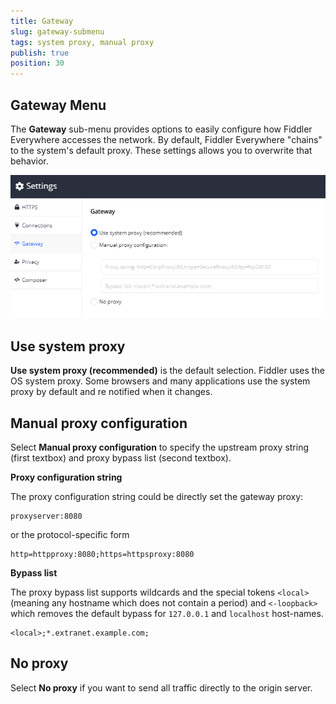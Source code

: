 ```yaml
---
title: Gateway
slug: gateway-submenu
tags: system proxy, manual proxy
publish: true
position: 30
---
```


## Gateway Menu

The __Gateway__ sub-menu provides options to easily configure how Fiddler Everywhere accesses the network. By default, Fiddler Everywhere "chains" to the system's default proxy. These settings allows you to overwrite that behavior.

![Example manual proxy configuration](../../images/settings/gateway-system-proxy.png)

## Use system proxy

__Use system proxy (recommended)__ is the default selection. Fiddler uses the OS system proxy. Some browsers and many applications use the system proxy by default and re notified when it changes. 

## Manual proxy configuration

Select __Manual proxy configuration__  to specify the upstream proxy string (first textbox) and proxy bypass list (second textbox). 

__Proxy configuration string__

The proxy configuration string could be directly set the gateway proxy:
```
proxyserver:8080
```

or the protocol-specific form
```
http=httpproxy:8080;https=httpsproxy:8080
```

__Bypass list__

The proxy bypass list supports wildcards and the special tokens `<local>` (meaning any hostname which does not contain a period) and `<-loopback>` which removes the default bypass for `127.0.0.1` and `localhost` host-names.

```
<local>;*.extranet.example.com;
```

## No proxy

Select __No proxy__ if you want to send all traffic directly to the origin server.
